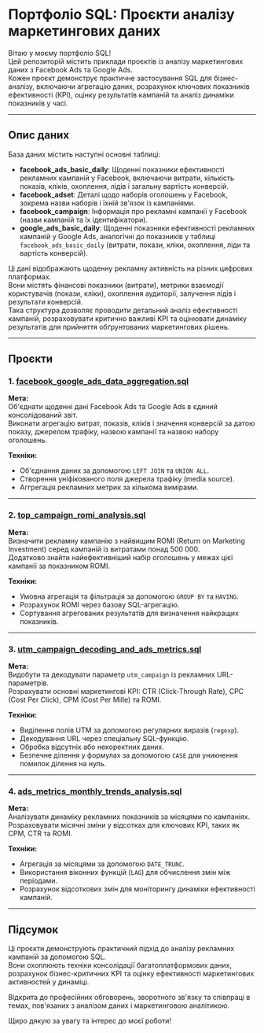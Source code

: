 # Портфоліо SQL: Проєкти аналізу маркетингових даних

Вітаю у моєму портфоліо SQL!  
Цей репозиторій містить приклади проєктів із аналізу маркетингових даних з Facebook Ads та Google Ads.  
Кожен проєкт демонструє практичне застосування SQL для бізнес-аналізу, включаючи агрегацію даних, розрахунок ключових показників ефективності (KPI), оцінку результатів кампаній та аналіз динаміки показників у часі.

---

## Опис даних

База даних містить наступні основні таблиці:

- **facebook_ads_basic_daily**: Щоденні показники ефективності рекламних кампаній у Facebook, включаючи витрати, кількість показів, кліків, охоплення, лідів і загальну вартість конверсій.
- **facebook_adset**: Деталі щодо наборів оголошень у Facebook, зокрема назви наборів і їхній зв'язок із кампаніями.
- **facebook_campaign**: Інформація про рекламні кампанії у Facebook (назви кампаній та їх ідентифікатори).
- **google_ads_basic_daily**: Щоденні показники ефективності рекламних кампаній у Google Ads, аналогічні до показників у таблиці `facebook_ads_basic_daily` (витрати, покази, кліки, охоплення, ліди та вартість конверсій).

Ці дані відображають щоденну рекламну активність на різних цифрових платформах.  
Вони містять фінансові показники (витрати), метрики взаємодії користувачів (покази, кліки), охоплення аудиторії, залучення лідів і результати конверсій.  
Така структура дозволяє проводити детальний аналіз ефективності кампаній, розраховувати критично важливі KPI та оцінювати динаміку результатів для прийняття обґрунтованих маркетингових рішень.

---

## Проєкти

### 1. [facebook_google_ads_data_aggregation.sql](facebook_google_ads_data_aggregation.sql)

**Мета:**  
Об'єднати щоденні дані Facebook Ads та Google Ads в єдиний консолідований звіт.  
Виконати агрегацію витрат, показів, кліків і значення конверсій за датою показу, джерелом трафіку, назвою кампанії та назвою набору оголошень.

**Техніки:**  
- Об'єднання даних за допомогою `LEFT JOIN` та `UNION ALL`.
- Створення уніфікованого поля джерела трафіку (media source).
- Аггрегація рекламних метрик за кількома вимірами.

---

### 2. [top_campaign_romi_analysis.sql](top_campaign_romi_analysis.sql)

**Мета:**  
Визначити рекламну кампанію з найвищим ROMI (Return on Marketing Investment) серед кампаній із витратами понад 500 000.  
Додатково знайти найефективніший набір оголошень у межах цієї кампанії за показником ROMI.

**Техніки:**  
- Умовна агрегація та фільтрація за допомогою `GROUP BY` та `HAVING`.
- Розрахунок ROMI через базову SQL-агрегацію.
- Сортування агрегованих результатів для визначення найкращих показників.

---

### 3. [utm_campaign_decoding_and_ads_metrics.sql](utm_campaign_decoding_and_ads_metrics.sql)

**Мета:**  
Видобути та декодувати параметр `utm_campaign` із рекламних URL-параметрів.  
Розрахувати основні маркетингові KPI: CTR (Click-Through Rate), CPC (Cost Per Click), CPM (Cost Per Mille) та ROMI.

**Техніки:**  
- Виділення полів UTM за допомогою регулярних виразів (`regexp`).
- Декодування URL через спеціальну SQL-функцію.
- Обробка відсутніх або некоректних даних.
- Безпечне ділення у формулах за допомогою `CASE` для уникнення помилок ділення на нуль.

---

### 4. [ads_metrics_monthly_trends_analysis.sql](ads_metrics_monthly_trends_analysis.sql)

**Мета:**  
Аналізувати динаміку рекламних показників за місяцями по кампаніях.  
Розраховувати місячні зміни у відсотках для ключових KPI, таких як CPM, CTR та ROMI.

**Техніки:**  
- Агрегація за місяцями за допомогою `DATE_TRUNC`.
- Використання віконних функцій (`LAG`) для обчислення змін між періодами.
- Розрахунок відсоткових змін для моніторингу динаміки ефективності кампаній.

---

## Підсумок

Ці проєкти демонструють практичний підхід до аналізу рекламних кампаній за допомогою SQL.  
Вони охоплюють техніки консолідації багатоплатформових даних, розрахунок бізнес-критичних KPI та оцінку ефективності маркетингових активностей у динаміці.

Відкрита до професійних обговорень, зворотного зв'язку та співпраці в темах, пов'язаних з аналізом даних і маркетинговою аналітикою.

Щиро дякую за увагу та інтерес до моєї роботи!
